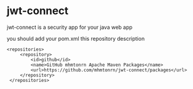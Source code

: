 # jwt-connect 

jwt-connect is a security app for your java web app

you should add your pom.xml this repository description

````
<repositories>
     <repository>
         <id>github</id>
         <name>GitHub mhmtonrn Apache Maven Packages</name>
         <url>https://github.com/mhmtonrn/jwt-connect/packages</url>
     </repository>
 </repositories>
````


